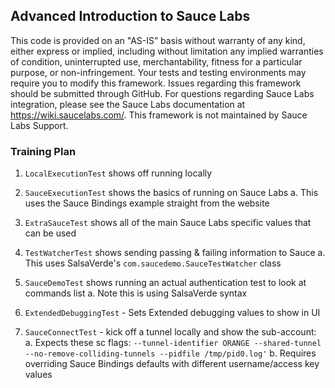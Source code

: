 ## Advanced Introduction to Sauce Labs

This code is provided on an "AS-IS” basis without warranty of any kind, either express or implied, including without limitation any implied warranties of condition, uninterrupted use, merchantability, fitness for a particular purpose, or non-infringement. Your tests and testing environments may require you to modify this framework. Issues regarding this framework should be submitted through GitHub. For questions regarding Sauce Labs integration, please see the Sauce Labs documentation at https://wiki.saucelabs.com/. This framework is not maintained by Sauce Labs Support.

### Training Plan

1. `LocalExecutionTest` shows off running locally

2. `SauceExecutionTest` shows the basics of running on Sauce Labs
    a. This uses the Sauce Bindings example straight from the website
    
3. `ExtraSauceTest` shows all of the main Sauce Labs specific values that can be used

4. `TestWatcherTest` shows sending passing & failing information to Sauce
    a. This uses SalsaVerde's `com.saucedemo.SauceTestWatcher` class

5. `SauceDemoTest` shows running an actual authentication test to look at commands list
    a. Note this is using SalsaVerde syntax

6. `ExtendedDebuggingTest` - Sets Extended debugging values to show in UI

7. `SauceConnectTest` - kick off a tunnel locally and show the sub-account:
    a. Expects these sc flags: `--tunnel-identifier ORANGE --shared-tunnel --no-remove-colliding-tunnels --pidfile /tmp/pid0.log'`
    b. Requires overriding Sauce Bindings defaults with different username/access key values 


